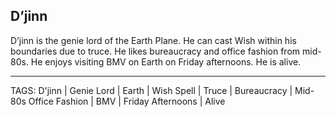 ## D’jinn

D’jinn is the genie lord of the Earth Plane. He can cast Wish within his boundaries due to truce. He likes bureaucracy and office fashion from mid-80s. He enjoys visiting BMV on Earth on Friday afternoons. He is alive.

---
TAGS: D'jinn | Genie Lord | Earth | Wish Spell | Truce | Bureaucracy | Mid-80s Office Fashion | BMV | Friday Afternoons | Alive

